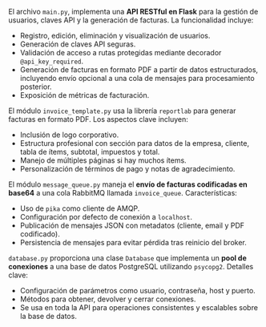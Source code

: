 El archivo `main.py`, implementa una **API RESTful en Flask** para la gestión de usuarios, claves API y la generación de facturas. La funcionalidad incluye:

* Registro, edición, eliminación y visualización de usuarios.
* Generación de claves API seguras.
* Validación de acceso a rutas protegidas mediante decorador `@api_key_required`.
* Generación de facturas en formato PDF a partir de datos estructurados, incluyendo envío opcional a una cola de mensajes para procesamiento posterior.
* Exposición de métricas de facturación.

El módulo `invoice_template.py` usa la librería `reportlab` para generar facturas en formato PDF. Los aspectos clave incluyen:
* Inclusión de logo corporativo.
* Estructura profesional con sección para datos de la empresa, cliente, tabla de ítems, subtotal, impuestos y total.
* Manejo de múltiples páginas si hay muchos ítems.
* Personalización de términos de pago y notas de agradecimiento.

El módulo `message_queue.py` maneja el **envío de facturas codificadas en base64** a una cola RabbitMQ llamada `invoice_queue`. Características:
* Uso de `pika` como cliente de AMQP.
* Configuración por defecto de conexión a `localhost`.
* Publicación de mensajes JSON con metadatos (cliente, email y PDF codificado).
* Persistencia de mensajes para evitar pérdida tras reinicio del broker.

`database.py` proporciona una clase `Database` que implementa un **pool de conexiones** a una base de datos PostgreSQL utilizando `psycopg2`. Detalles clave:
* Configuración de parámetros como usuario, contraseña, host y puerto.
* Métodos para obtener, devolver y cerrar conexiones.
* Se usa en toda la API para operaciones consistentes y escalables sobre la base de datos.
